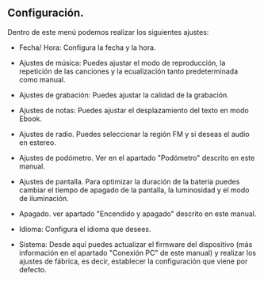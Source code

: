 ## Configuración.

Dentro de este menú podemos realizar los siguientes ajustes:

* Fecha/ Hora: Configura la fecha y la hora.

* Ajustes de música: Puedes ajustar el modo de reproducción, la repetición de las canciones y la ecualización tanto predeterminada como manual.

* Ajustes de grabación: Puedes ajustar la calidad de la grabación.
* Ajustes de notas: Puedes ajustar el desplazamiento del texto en modo Ebook.

* Ajustes de radio. Puedes seleccionar la región FM y si deseas el audio en estereo.

* Ajustes de podómetro. Ver en el apartado "Podómetro" descrito en este manual.

* Ajustes de pantalla. Para optimizar la duración de la batería puedes cambiar el tiempo de apagado de la pantalla, la luminosidad y  el modo de iluminación.

* Apagado. ver apartado "Encendido y apagado" descrito en este manual.

* Idioma: Configura el idioma que desees.

* Sistema: Desde aquí puedes actualizar el firmware del dispositivo (más información en el apartado "Conexión PC" de este manual) y realizar los ajustes de fábrica, es decir, establecer la configuración que viene por defecto.


